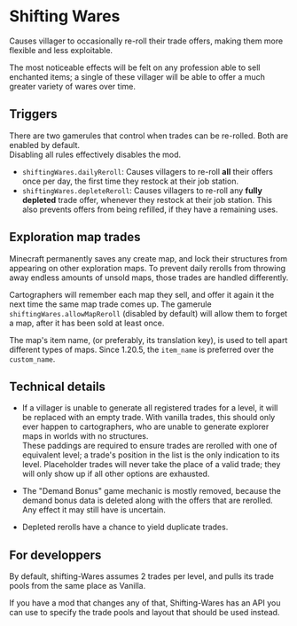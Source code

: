 # Shifting Wares

Causes villager to occasionally re-roll their trade offers, making them more flexible and less exploitable.

The most noticeable effects will be felt on any profession able to sell enchanted items; a single of these villager will be able to offer a much greater variety of wares over time.

## Triggers

There are two gamerules that control when trades can be re-rolled. Both are enabled by default.  
Disabling all rules effectively disables the mod.
- `shiftingWares.dailyReroll`:
	Causes villagers to re-roll **all** their offers once per day, the first time they restock at their job station.
- `shiftingWares.depleteReroll`:
	Causes villagers to re-roll any **fully depleted** trade offer, whenever they restock at their job station.
	This also prevents offers from being refilled, if they have a remaining uses.

## Exploration map trades
Minecraft permanently saves any create map, and lock their structures from appearing on other exploration maps.
To prevent daily rerolls from throwing away endless amounts of unsold maps, those trades are handled differently.

Cartographers will remember each map they sell, and offer it again it the next time the same map trade comes up.
The gamerule `shiftingWares.allowMapReroll` (disabled by default) will allow them to forget a map, after it has been sold at least once.

The map's item name, (or preferably, its translation key), is used to tell apart different types of maps.
Since 1.20.5, the `item_name` is preferred over the `custom_name`.


## Technical details
- If a villager is unable to generate all registered trades for a level, it will be replaced with an empty trade. With vanilla trades, this should only ever happen to cartographers, who are unable to generate explorer maps in worlds with no structures.  
These paddings are required to ensure trades are rerolled with one of equivalent level; a trade's position in the list is the only indication to its level.
Placeholder trades will never take the place of a valid trade; they will only show up if all other options are exhausted.

- The "Demand Bonus" game mechanic is mostly removed, because the demand bonus data is deleted along with the offers that are rerolled. Any effect it may still have is uncertain.

- Depleted rerolls have a chance to yield duplicate trades.

## For developpers
By default, shifting-Wares assumes 2 trades per level, and pulls its trade pools from the same place as Vanilla.

If you have a mod that changes any of that, Shifting-Wares has an API you can use to specify the trade pools and layout that should be used instead.
